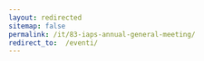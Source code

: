 ```yaml
---
layout: redirected
sitemap: false
permalink: /it/83-iaps-annual-general-meeting/
redirect_to:  /eventi/
---
```

